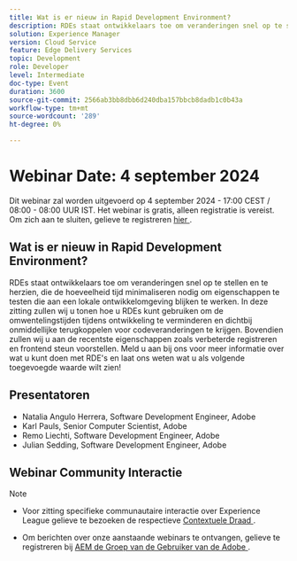```yaml
---
title: Wat is er nieuw in Rapid Development Environment?
description: RDEs staat ontwikkelaars toe om veranderingen snel op te stellen en te herzien, die de hoeveelheid tijd minimaliseren nodig om eigenschappen te testen die aan een lokale ontwikkelomgeving blijken te werken. In deze zitting zullen wij u tonen hoe u RDEs kunt gebruiken om de omwentelingstijden tijdens ontwikkeling te verminderen en dichtbij onmiddellijke terugkoppelen voor codeveranderingen te krijgen. Bovendien zullen wij u aan de recentste eigenschappen zoals verbeterde registreren en frontend steun voorstellen. Meld u aan bij ons voor meer informatie over wat u kunt doen met RDE's en laat ons weten wat u als volgende toegevoegde waarde wilt zien!
solution: Experience Manager
version: Cloud Service
feature: Edge Delivery Services
topic: Development
role: Developer
level: Intermediate
doc-type: Event
duration: 3600
source-git-commit: 2566ab3bb8dbb6d240dba157bbcb8dadb1c0b43a
workflow-type: tm+mt
source-wordcount: '289'
ht-degree: 0%

---
```


# Webinar Date: 4 september 2024

Dit webinar zal worden uitgevoerd op 4 september 2024 - 17:00 CEST / 08:00 - 08:00 UUR IST.
Het webinar is gratis, alleen registratie is vereist.
Om zich aan te sluiten, gelieve te registreren [ hier ](https://adobe.ly/4cwc5W4).

## Wat is er nieuw in Rapid Development Environment?

RDEs staat ontwikkelaars toe om veranderingen snel op te stellen en te herzien, die de hoeveelheid tijd minimaliseren nodig om eigenschappen te testen die aan een lokale ontwikkelomgeving blijken te werken. In deze zitting zullen wij u tonen hoe u RDEs kunt gebruiken om de omwentelingstijden tijdens ontwikkeling te verminderen en dichtbij onmiddellijke terugkoppelen voor codeveranderingen te krijgen. Bovendien zullen wij u aan de recentste eigenschappen zoals verbeterde registreren en frontend steun voorstellen. Meld u aan bij ons voor meer informatie over wat u kunt doen met RDE&#39;s en laat ons weten wat u als volgende toegevoegde waarde wilt zien!

## Presentatoren

* Natalia Angulo Herrera, Software Development Engineer, Adobe
* Karl Pauls, Senior Computer Scientist, Adobe
* Remo Liechti, Software Development Engineer, Adobe
* Julian Sedding, Software Development Engineer, Adobe

## Webinar Community Interactie

>[!NOTE]
>
>* Voor zitting specifieke communautaire interactie over Experience League gelieve te bezoeken de respectieve [ Contextuele Draad ](https://adobe.ly/3M8MFTE).
>
>* Om berichten over onze aanstaande webinars te ontvangen, gelieve te registreren bij [ AEM de Groep van de Gebruiker van de Adobe ](https://aem-augs.adobe.com/).
